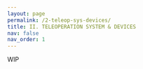 ```yaml
---
layout: page
permalink: /2-teleop-sys-devices/
title: II. TELEOPERATION SYSTEM & DEVICES
nav: false
nav_order: 1
---
```


WIP